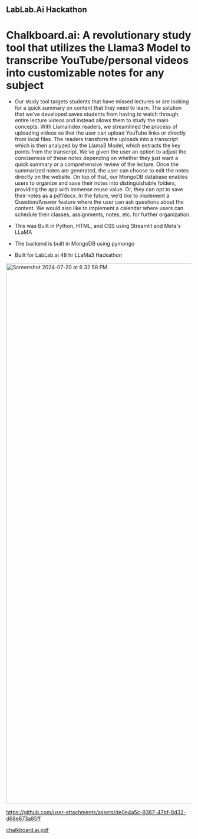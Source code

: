 ## LabLab.Ai Hackathon
# Chalkboard.ai: A revolutionary study tool that utilizes the Llama3 Model to transcribe YouTube/personal videos into customizable notes for any subject

- Our study tool targets students that have missed lectures or are looking for a quick summary on content that they need to learn. The solution that we’ve developed saves students from having to watch through entire lecture videos and instead allows them to study the main concepts. With LlamaIndex readers, we streamlined the process of uploading videos so that the user can upload YouTube links or directly from local files. The readers transform the uploads into a transcript which is then analyzed by the Llama3 Model, which extracts the key points from the transcript. We’ve given the user an option to adjust the conciseness of these notes depending on whether they just want a quick summary or a comprehensive review of the lecture. Once the summarized notes are generated, the user can choose to edit the notes directly on the website. On top of that, our MongoDB database enables users to organize and save their notes into distinguishable folders, providing the app with immense reuse value. Or, they can opt to save their notes as a pdf/docx. In the future, we’d like to implement a Question/Answer feature where the user can ask questions about the content. We would also like to implement a calendar where users can schedule their classes, assignments, notes, etc. for further organization. 

- This was Built in Python, HTML, and CSS using Streamlit and Meta's LLaMA
- The backend is built in MongoDB using pymongo
- Built for LabLab.ai 48 hr LLaMa3 Hackathon

<img width="1465" alt="Screenshot 2024-07-20 at 6 32 58 PM" src="https://github.com/user-attachments/assets/3cfc6918-4180-4229-aeb4-0a8565aae3de">

https://github.com/user-attachments/assets/de0e4a5c-9367-47bf-8d32-d68e873a85ff

[chalkboard.ai.pdf](https://github.com/user-attachments/files/16324686/chalkboard.ai.pdf)

